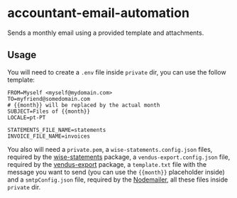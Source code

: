 # accountant-email-automation

Sends a monthly email using a provided template and attachments.

## Usage

You will need to create a `.env` file inside `private` dir, you can use the follow template:

```properties
FROM=Myself <myself@mydomain.com>
TO=myfriend@somedomain.com
# {{month}} will be replaced by the actual month
SUBJECT=Files of {{month}}
LOCALE=pt-PT

STATEMENTS_FILE_NAME=statements
INVOICE_FILE_NAME=invoices
```

You also will need a `private.pem`, a `wise-statements.config.json` files, required by the [wise-statements](https://github.com/gilsonmandalogo/wise-statements) package, a `vendus-export.config.json` file, required by the [vendus-export](https://github.com/gilsonmandalogo/vendus-export) package, a `template.txt` file with the message you want to send (you can use the `{{month}}` placeholder inside) and a `smtpConfig.json` file, required by the [Nodemailer](https://nodemailer.com/smtp/), all these files inside `private` dir.